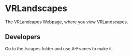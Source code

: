 # VRLandscapes
The VRLandcapes Webpage, where you view VRLandscapes.
## Developers
Go to the /scapes folder and use A-Frames to make it.


